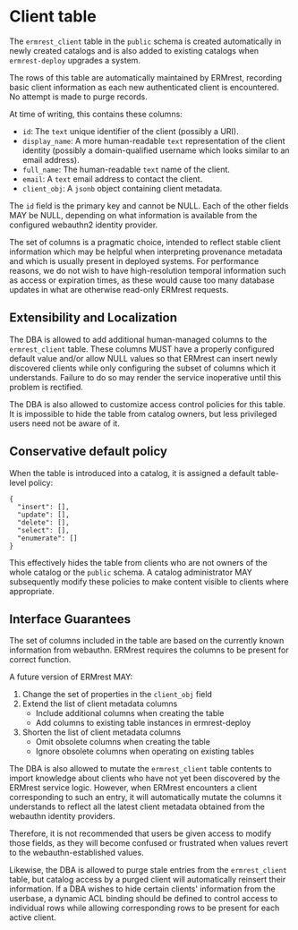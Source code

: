 
# Client table

The `ermrest_client` table in the `public` schema is created
automatically in newly created catalogs and is also added to existing
catalogs when `ermrest-deploy` upgrades a system.

The rows of this table are automatically maintained by ERMrest,
recording basic client information as each new authenticated client is
encountered. No attempt is made to purge records.

At time of writing, this contains these columns:

- `id`: The `text` unique identifier of the client (possibly a URI).
- `display_name`: A more human-readable `text` representation of the
  client identity (possibly a domain-qualified username which looks
  similar to an email address).
- `full_name`: The human-readable `text` name of the client.
- `email`: A `text` email address to contact the client.
- `client_obj`: A `jsonb` object containing client metadata.

The `id` field is the primary key and cannot be NULL.  Each of the
other fields MAY be NULL, depending on what information is available
from the configured webauthn2 identity provider.

The set of columns is a pragmatic choice, intended to reflect stable
client information which may be helpful when interpreting provenance
metadata and which is usually present in deployed systems. For
performance reasons, we do not wish to have high-resolution temporal
information such as access or expiration times, as these would cause
too many database updates in what are otherwise read-only ERMrest
requests.

## Extensibility and Localization

The DBA is allowed to add additional human-managed columns to the
`ermrest_client` table. These columns MUST have a properly configured
default value and/or allow NULL values so that ERMrest can insert
newly discovered clients while only configuring the subset of columns
which it understands.  Failure to do so may render the service
inoperative until this problem is rectified.

The DBA is also allowed to customize access control policies for
this table. It is impossible to hide the table from catalog owners,
but less privileged users need not be aware of it.

## Conservative default policy

When the table is introduced into a catalog, it is assigned a
default table-level policy:

    {
	  "insert": [],
	  "update": [],
	  "delete": [],
	  "select": [],
	  "enumerate": []
	}

This effectively hides the table from clients who are not owners of
the whole catalog or the `public` schema.  A catalog administrator MAY
subsequently modify these policies to make content visible to clients
where appropriate.

## Interface Guarantees

The set of columns included in the table are based on the currently
known information from webauthn.  ERMrest requires the columns to be
present for correct function.

A future version of ERMrest MAY:

1. Change the set of properties in the `client_obj` field
2. Extend the list of client metadata columns
   - Include additional columns when creating the table
   - Add columns to existing table instances in ermrest-deploy
3. Shorten the list of client metadata columns
   - Omit obsolete columns when creating the table
   - Ignore obsolete columns when operating on existing tables

The DBA is also allowed to mutate the `ermrest_client` table contents
to import knowledge about clients who have not yet been discovered by
the ERMrest service logic. However, when ERMrest encounters a client
corresponding to such an entry, it will automatically mutate the
columns it understands to reflect all the latest client metadata
obtained from the webauthn identity providers.

Therefore, it is not recommended that users be given access to modify
those fields, as they will become confused or frustrated when values
revert to the webauthn-established values.

Likewise, the DBA is allowed to purge stale entries from the
`ermrest_client` table, but catalog access by a purged client will
automatically reinsert their information.  If a DBA wishes to hide
certain clients' information from the userbase, a dynamic ACL binding
should be defined to control access to individual rows while allowing
corresponding rows to be present for each active client.
